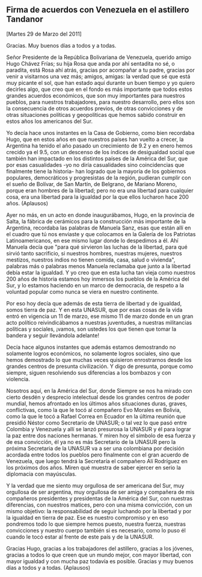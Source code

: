 Firma de acuerdos con Venezuela en el astillero Tandanor
--------------------------------------------------------

[Martes 29 de Marzo del 2011]

Gracias. Muy buenos días a todos y a todas.

Señor Presidente de la República Bolivariana de Venezuela, querido amigo
Hugo Chávez Frías; su hija Rosa que anda por ahí sentadita no sé, o
paradita, está Rosa ahí atrás, gracias por acompañar a tu padre, gracias
por venir a visitarnos una vez más; amigos, amigas: la verdad que sé que
está muy picante el sol, que han estado aquí durante un buen tiempo y yo
quiero decirles algo, que creo que en el fondo es más importante que
todos estos grandes acuerdos económicos, que son muy importantes para
nuestros pueblos, para nuestros trabajadores, para nuestro desarrollo,
pero ellos son la consecuencia de otros acuerdos previos, de otras
convicciones y de otras situaciones políticas y geopolíticas que hemos
sabido construir en estos años los americanos del Sur.

Yo decía hace unos instantes en la Casa de Gobierno, como bien recordaba
Hugo, que en estos años en que nuestros países han vuelto a crecer, la
Argentina ha tenido el año pasado un crecimiento de 9.2 y en enero hemos
crecido ya el 9.5, con un descenso de los índices de desigualdad social
que también han impactado en los distintos países de la América del Sur,
que por esas casualidades -yo no diría casualidades sino coincidencias
que finalmente tiene la historia- han logrado que la mayoría de los
gobiernos populares, democráticos y progresistas de la región, pudieran
cumplir con el sueño de Bolívar, de San Martín, de Belgrano, de Mariano
Moreno, porque eran hombres de la libertad; pero no era una libertad
para cualquier cosa, era una libertad para la igualdad por la que ellos
lucharon hace 200 años. (Aplausos)

Ayer no más, en un acto en donde inaugurábamos, Hugo, en la provincia de
Salta, la fábrica de cerámicos para la construcción más importante de la
Argentina, recordaba las palabras de Manuela Sanz, esas que están allí
en el cuadro que tú nos enviaste y que colocamos en la Galería de los
Patriotas Latinoamericanos, en ese mismo lugar donde lo despedimos a él.
Ahí Manuela decía que "para qué sirvieron las luchas de la libertad,
para qué sirvió tanto sacrificio, si nuestros hombres, nuestras mujeres,
nuestros mestizos, nuestros indios no tienen comida, casa, salud o
vivienda", palabras más o palabras menos Manuela reclamaba que junto a
la libertad debía estar la igualdad. Y yo creo que en esta lucha tan
vieja como nuestros 200 años de historia estamos hoy inmersos los
pueblos de la América del Sur, y lo estamos haciendo en un marco de
democracia, de respeto a la voluntad popular como nunca se viera en
nuestro continente.

Por eso hoy decía que además de esta tierra de libertad y de igualdad,
somos tierra de paz. Y en esta UNASUR, que por esas cosas de la vida
entró en vigencia un 11 de marzo, ese mismo 11 de marzo donde en un gran
acto político reivindicábamos a nuestras juventudes, a nuestras
militancias políticas y sociales, ¡vamos, son ustedes los que tienen que
tomar la bandera y seguir llevándola adelante!

Decía hace algunos instantes que además estamos demostrando no solamente
logros económicos, no solamente logros sociales, sino que hemos
demostrado lo que muchas veces quisieron enrostrarnos desde los grandes
centros de presunta civilización. Y digo de presunta, porque como
siempre, siguen resolviendo sus diferencias a los bombazos y con
violencia.

Nosotros aquí, en la América del Sur, donde Siempre se nos ha mirado con
cierto desdén y desprecio intelectual desde los grandes centros de poder
mundial, hemos afrontado en los últimos años situaciones duras, graves,
conflictivas, como la que le tocó al compañero Evo Morales en Bolivia,
como la que le tocó a Rafael Correa en Ecuador en la última reunión que
presidió Néstor como Secretario de UNASUR; o tal vez lo que pasó entre
Colombia y Venezuela y allí se lanzó presurosa la UNASUR y él para
lograr la paz entre dos naciones hermanas. Y miren hoy el símbolo de esa
fuerza y de esa convicción, él ya no es más Secretario de la UNASUR pero
la próxima Secretaria de la UNASUR va a ser una colombiana por decisión
acordada entre todos los pueblos pero finalmente con el gran acuerdo de
Venezuela, que luego tendrá la Secretaría el compañero Alí Rodríguez en
los próximos dos años. Miren qué muestra de saber ejercer en serio la
diplomacia con mayúsculas.

Y la verdad que me siento muy orgullosa de ser americana del Sur, muy
orgullosa de ser argentina, muy orgullosa de ser amiga y compañera de
mis compañeros presidentes y presidentas de la América del Sur, con
nuestras diferencias, con nuestros matices, pero con una misma
convicción, con un mismo objetivo: la responsabilidad de seguir luchando
por la libertad y por la igualdad en tierra de paz. Ese es nuestro
compromiso y en eso pondremos todo lo que siempre hemos puesto, nuestra
fuerza, nuestras convicciones y nuestro cuerpo también si es necesario,
como lo puso él cuando le tocó estar al frente de este país y de la
UNASUR.

Gracias Hugo, gracias a los trabajadores del astillero, gracias a los
jóvenes, gracias a todos lo que creen que un mundo mejor, con mayor
libertad, con mayor igualdad y con mucha paz todavía es posible. Gracias
y muy buenos días a todos y a todas. (Aplausos)

 

 
